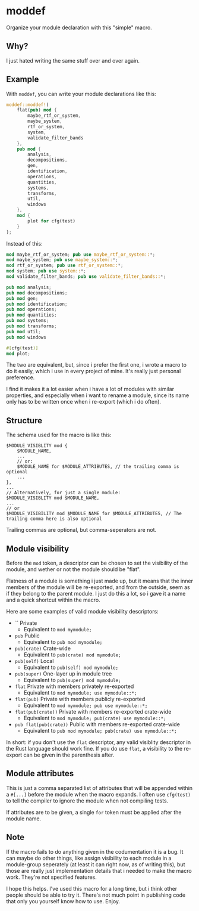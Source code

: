# moddef
Organize your module declaration with this "simple" macro.

## Why?

I just hated writing the same stuff over and over again.

## Example

With `moddef`, you can write your module declarations like this:

```rust
moddef::moddef!(
    flat(pub) mod {
        maybe_rtf_or_system,
        maybe_system,
        rtf_or_system,
        system,
        validate_filter_bands
    },
    pub mod {
        analysis,
        decompositions,
        gen,
        identification,
        operations,
        quantities,
        systems,
        transforms,
        util,
        windows
    },
    mod {
        plot for cfg(test)
    }
);
```

Instead of this:

```rust
mod maybe_rtf_or_system; pub use maybe_rtf_or_system::*;
mod maybe_system; pub use maybe_system::*;
mod rtf_or_system; pub use rtf_or_system::*;
mod system; pub use system::*;
mod validate_filter_bands; pub use validate_filter_bands::*;

pub mod analysis;
pub mod decompositions;
pub mod gen;
pub mod identification;
pub mod operations;
pub mod quantities;
pub mod systems;
pub mod transforms;
pub mod util;
pub mod windows

#[cfg(test)]
mod plot;
```

The two are equivalent, but, since i prefer the first one, i wrote a macro to do it easily, which i use in every project of mine. It's really just personal preference.

I find it makes it a lot easier when i have a lot of modules with similar properties, and especially when i want to rename a module, since its name only has to be written once when i re-export (which i do often).

## Structure

The schema used for the macro is like this:

```
$MODULE_VISIBLITY mod {
    $MODULE_NAME,
    ...
    // or:
    $MODULE_NAME for $MODULE_ATTRIBUTES, // the trailing comma is optional
    ...
},
...
// Alternatively, for just a single module:
$MODULE_VISIBLITY mod $MODULE_NAME,
...
// or
$MODULE_VISIBILITY mod $MODULE_NAME for $MODULE_ATTRIBUTES, // The trailing comma here is also optional
```

Trailing commas are optional, but comma-seperators are not.

## Module visibility

Before the `mod` token, a descriptor can be chosen to set the visibility of the module, and wether or not the module should be "flat".

Flatness of a module is something i just made up, but it means that the inner members of the module will be re-exported, and from the outside, seem as if they belong to the parent module. I just do this a lot, so i gave it a name and a quick shortcut within the macro.

Here are some examples of valid module visibility descriptors:

- `` Private
    - Equivalent to `mod mymodule;`
- `pub` Public
    - Equivalent to `pub mod mymodule;`
- `pub(crate)` Crate-wide
    - Equivalent to `pub(crate) mod mymodule;`
- `pub(self)` Local
    - Equivalent to `pub(self) mod mymodule;`
- `pub(super)` One-layer up in module tree
    - Equivalent to `pub(super) mod mymodule;`
- `flat` Private with members privately re-exported
    - Equivalent to `mod mymodule; use mymodule::*;`
- `flat(pub)` Private with members publicly re-exported
    - Equivalent to `mod mymodule; pub use mymodule::*;`
- `flat(pub(crate))` Private with members re-exported crate-wide
    - Equivalent to `mod mymodule; pub(crate) use mymodule::*;`
- `pub flat(pub(crate))` Public with members re-exported crate-wide
    - Equivalent to `pub mod mymodule; pub(crate) use mymodule::*;`

In short: if you don't use the `flat` descriptor, any valid visiblity descriptor in the Rust language should work fine. If you do use `flat`, a visibility to the re-export can be given in the parenthesis after.

## Module attributes

This is just a comma separated list of attributes that will be appended within a `#[...]` before the module when the macro expands. I often use `cfg(test)` to tell the compiler to ignore the module when not compiling tests.

If attributes are to be given, a single `for` token must be applied after the module name.

## Note

If the macro fails to do anything given in the codumentation it is a bug. It can maybe do other things, like assign visibility to each module in a module-group seperately (at least it can right now, as of writing this), but those are really just implementation details that i needed to make the macro work. They're not specified features.

I hope this helps. I've used this macro for a long time, but i think other people should be able to try it. There's not much point in publishing code that only you yourself know how to use. Enjoy.
